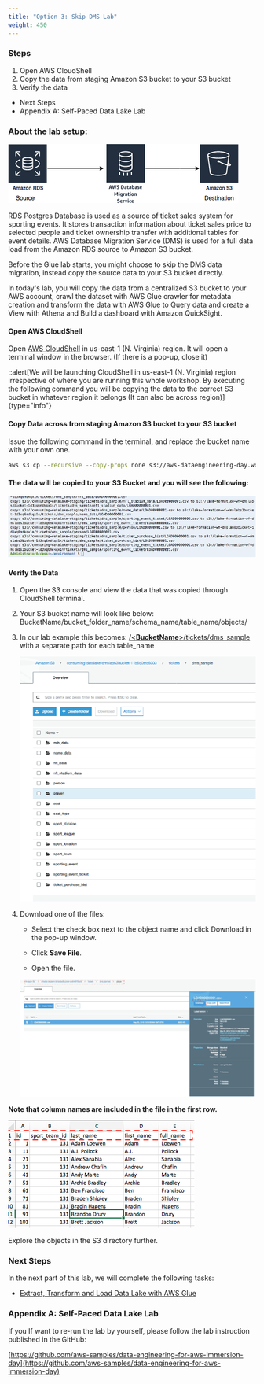 ```yaml
---
title: "Option 3: Skip DMS Lab"
weight: 450
---
```


### Steps

1. Open AWS CloudShell
2. Copy the data from staging Amazon S3 bucket to your S3 bucket
3. Verify the data
- Next Steps
- Appendix A: Self-Paced Data Lake Lab

### About the lab setup:

![](/static/400/images/image92.png)

RDS Postgres Database is used as a source of ticket sales system for sporting events. It stores transaction information about ticket sales price to selected people and ticket ownership transfer with additional tables for event details. AWS Database Migration Service (DMS) is used for a full data load from the Amazon RDS source to Amazon S3 bucket.

Before the Glue lab starts, you might choose to skip the DMS data migration, instead copy the source data to your S3 bucket directly.

In today's lab, you will copy the data from a centralized S3 bucket to your AWS account, crawl the dataset with AWS Glue crawler for metadata creation and transform the data with AWS Glue to Query data and create a View with Athena and Build a dashboard with Amazon QuickSight.


#### Open AWS CloudShell

Open [AWS CloudShell](https://console.aws.amazon.com/cloudshell/home?region=us-east-1) in us-east-1 (N. Virginia) region. It will open a terminal window in the browser. (If there is a pop-up, close it)

::alert[We will be launching CloudShell in us-east-1 (N. Virginia) region irrespective of where you are running this whole workshop. By executing the following command you will be copying the data to the correct S3 bucket in whatever region it belongs (It can also be across region)]{type="info"}

#### Copy Data across from staging Amazon S3 bucket to your S3 bucket

Issue the following command in the terminal, and replace the bucket name with your own one.
```bash
aws s3 cp --recursive --copy-props none s3://aws-dataengineering-day.workshop.aws/data/ s3://<YourBucketName>/tickets/
```

#### The data will be copied to your S3 Bucket and you will see the following:

![](/static/400/images/image97.jpeg)

#### Verify the Data

1.  Open the S3 console and view the data that was copied through CloudShell
    terminal.

2.  Your S3 bucket name will look like below:
    BucketName/bucket_folder_name/schema_name/table_name/objects/

3.  In our lab example this becomes:
    [/&lt;**BucketName**&gt;/tickets/dms_sample](https://s3.console.aws.amazon.com/s3/home)
    with a separate path for each table_name

    ![](/static/400/images/image98.png)

4.  Download one of the files:

    - Select the check box next to the object name and click Download in the pop-up window.

    - Click **Save File**.  

    - Open the file.

    ![](/static/400/images/image99.jpeg)

**Note that column names are included in the file in the first row.**

![](/static/400/images/image100.png)

Explore the objects in the S3 directory further.

### Next Steps

In the next part of this lab, we will complete the following tasks:

-   [Extract, Transform and Load Data Lake with AWS Glue](/600.html)

### Appendix A: Self-Paced Data Lake Lab

If you If want to re-run the lab by yourself, please follow the lab instruction published in the GitHub:

[https://github.com/aws-samples/data-engineering-for-aws-immersion-day](https://github.com/aws-samples/data-engineering-for-aws-immersion-day)
